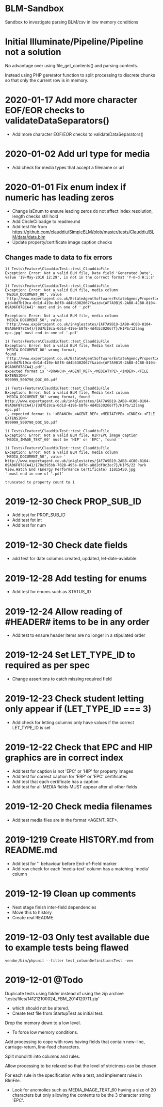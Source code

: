 # BLM-Sandbox
Sandbox to investigate parsing BLM/csv in low memory conditions

# Initial Illuminate/Pipeline/Pipeline not a solution
No advantage over using file_get_contents() and parsing contents.

Instead using PHP gererator function to split processing to discrete chunks so that only the current row is in memory.

# 2020-01-17 Add more character EOF/EOR checks to validateDataSeparators()
- Add more character EOF/EOR checks to validateDataSeparators()

# 2020-01-02 Add url type for media
- Add check for media types that accept a filename or url

# 2020-01-01 Fix enum index if numeric has leading zeros
- Change isEnum to ensure leading zeros do not affect index resolution, length checks still hold
- Add CircleCi badge to readme.md
- Add test file from https://github.com/clauddiu/SimpleBLM/blob/master/tests/Clauddiu/BLM/data/data.blm
- Update property/certificate image caption checks

## Changes made to data to fix errors
```
1) Tests\Feature\ClauddiuTest::test_ClauddiuFile
Exception: Error: Not a valid BLM file, Data field 'Generated Date', value '19-May-2010 12:29', is not in the correct format 'Y-m-d H:i:s'

1) Tests\Feature\ClauddiuTest::test_ClauddiuFile
Exception: Error: Not a valid BLM file, media column 'MEDIA_DOCUMENT_00', value 'http://www.expertagent.co.uk/EstateAgentSoftware/EstateAgencyProperties.aspx?pid=0d7b19ca-0d1d-419e-b8f8-4d4b5302067f&aid={AF7A9B19-2AB8-4C80-8104-09A06F878CA4}' must end in one of '.pdf'

Exception: Error: Not a valid BLM file, media column 'MEDIA_DOCUMENT_50', value 'http://www.expertagent.co.uk/in4glestates/{AF7A9B19-2AB8-4C80-8104-09A06F878CA4}/{0d7b19ca-0d1d-419e-b8f8-4d4b5302067f}/HIPS/12lang epc.jpg' must end in one of '.pdf'

1) Tests\Feature\ClauddiuTest::test_ClauddiuFile
Exception: Error: Not a valid BLM file, Media text column 'MEDIA_DOCUMENT_00' wrong format, 
found 'http://www.expertagent.co.uk/EstateAgentSoftware/EstateAgencyProperties.aspx?pid=0d7b19ca-0d1d-419e-b8f8-4d4b5302067f&aid={AF7A9B19-2AB8-4C80-8104-09A06F878CA4}.pdf', 
expected format is '<BRANCH>_<AGENT_REF>_<MEDIATYPE>_<INDEX>.<FILE EXTENSION>'
999999_500790_DOC_00.pdf

1) Tests\Feature\ClauddiuTest::test_ClauddiuFile
Exception: Error: Not a valid BLM file, Media text column 'MEDIA_DOCUMENT_50' wrong format, found '
http://www.expertagent.co.uk/in4glestates/{AF7A9B19-2AB8-4C80-8104-09A06F878CA4}/{0d7b19ca-0d1d-419e-b8f8-4d4b5302067f}/HIPS/12lang epc.pdf
', expected format is '<BRANCH>_<AGENT_REF>_<MEDIATYPE>_<INDEX>.<FILE EXTENSION>'
999999_500790_DOC_50.pdf

1) Tests\Feature\ClauddiuTest::test_ClauddiuFile
Exception: Error: Not a valid BLM file, HIP/EPC image caption 'MEDIA_IMAGE_TEXT_60' must be 'HIP' or 'EPC', found ''

1) Tests\Feature\ClauddiuTest::test_ClauddiuFile
Exception: Error: Not a valid BLM file, media column 'MEDIA_DOCUMENT_50', value '
http://www.expertagent.co.uk/in4glestates/{AF7A9B19-2AB8-4C80-8104-09A06F878CA4}/{78e395bb-7028-495e-8d7d-a8d2df0c3ec7}/HIPS/22 Park View,Hatch End (Energy Performance Certificate) 11015450.jpg
' must end in one of '.pdf'

truncated to property count to 1

```

# 2019-12-30 Check PROP_SUB_ID
- Add test for PROP_SUB_ID
- Add test fot int
- Add test for num

# 2019-12-30 Check date fields
- add test for date columns created, updated, let-date-available

# 2019-12-28 Add testing for enums
- Add test for enums such as STATUS_ID

# 2019-12-24 Allow reading of #HEADER# items to be in any order
- Add test to ensure header items are no longer in a stipulated order

# 2019-12-24 Set LET_TYPE_ID to required as per spec
- Change assertions to catch missing required field

# 2019-12-23 Check student letting only appear if (LET_TYPE_ID === 3)
- Add check for letting columns only have values if the correct LET_TYPE_ID is set

# 2019-12-22 Check that EPC and HIP graphics are in correct index
- Add test for caption is not 'EPC' or 'HIP' for property images
- Add test for correct caption for 'ERP' or 'EPC' certificates
- Add test that each certificate has a caption
- Add test for all MEDIA fields MUST appear after all other fields

# 2019-12-20 Check media filenames
- Add test media files are in the format <AGENT_REF>_<MEDIATYPE>_<n>.<file extension>

# 2019-1219 Create HISTORY.md from README.md
- Add test for '\' behaviour before End-of-Field marker
- Add row check for each 'media-text' column has a matching 'media' column

# 2019-12-19 Clean up comments
- Next stage finish inter-field dependencies
- Move this to history
- Create real README

# 2019-12-03 Only test available due to example tests being flawed
```vendor/bin/phpunit --filter test_columnDefinitionsTest -vvv```


# 2019-12-01 @Todo
Duplicate tests using folder instead of using the zip archive 'tests/files/141212100024_FBM_2014120711.zip'
*    which should not be altered.
*    Create test file from StartupTest as initial test.

Drop the memory down to a low level.
*   To force low memory conditions.

Add processing to cope with rows having fields that contain new-line, carriage-return, line-feed characters.

Split monolith into columns and rules.

Allow processing to be relaxed so that the level of strictness can be chosen.

For each rule in the specification write a test, and implement rules in BlmFile.
*    Look for anomolies such as MEDIA_IMAGE_TEXT_60 having a size of 20 characters but only allowing the contents to be the 3 character string 'EPC'. 
